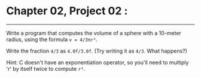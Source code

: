 # Chapter 02, Project 02 : 
----

Write a program that computes the volume of a sphere with a 10-meter radius, using the formula `v = 4/3πr³`. 

Write the fraction `4/3` as `4.0f/3.0f`. (Try writing it as `4/3`. What happens?) 

Hint: C doesn't have an exponentiation operator, so you'll need to multiply 'r' by itself twice to compute `r³`.

